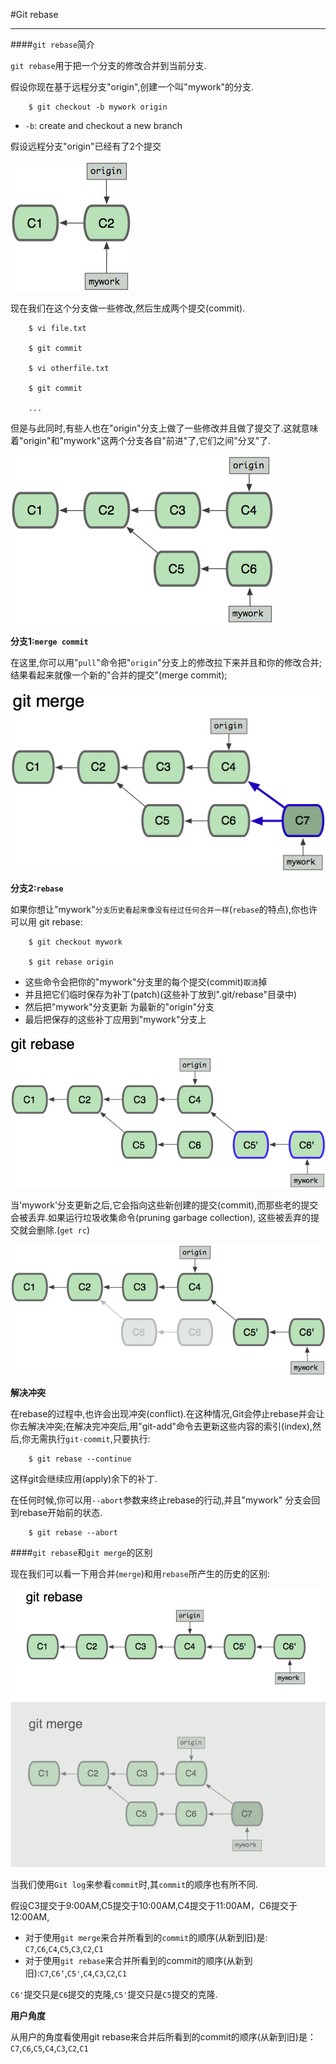 #Git rebase

---

####`git rebase`简介

`git rebase`用于把一个分支的修改合并到当前分支.

假设你现在基于远程分支"origin",创建一个叫"mywork"的分支.

		$ git checkout -b mywork origin
		
* `-b`: create and checkout a new branch

假设远程分支"origin"已经有了2个提交

![](./img/05.jpg "")

现在我们在这个分支做一些修改,然后生成两个提交(commit).

		$ vi file.txt

		$ git commit

		$ vi otherfile.txt

		$ git commit

		...
		
但是与此同时,有些人也在"origin"分支上做了一些修改并且做了提交了.这就意味着"origin"和"mywork"这两个分支各自"前进"了,它们之间"分叉"了.

![](./img/06.jpg "")

**分支1:`merge commit`**

在这里,你可以用"`pull`"命令把"`origin`"分支上的修改拉下来并且和你的修改合并;结果看起来就像一个新的"合并的提交"(merge commit);

![](./img/07.jpg "")

**分支2:`rebase`**

如果你想让"mywork"`分支历史看起来像没有经过任何合并一样`(`rebase`的特点),你也许可以用 git rebase:

		$ git checkout mywork

		$ git rebase origin
		
* 这些命令会把你的"mywork"分支里的每个提交(commit)`取消`掉
* 并且把它们临时保存为补丁(patch)(这些补丁放到".git/rebase"目录中)
* 然后把"mywork"分支更新 为最新的"origin"分支
* 最后把保存的这些补丁应用到"mywork"分支上

![](./img/08.jpg "")

当'mywork'分支更新之后,它会指向这些新创建的提交(commit),而那些老的提交会被丢弃.如果运行垃圾收集命令(pruning garbage collection), 这些被丢弃的提交就会删除.(`get rc`)

![](./img/09.jpg "")

**解决冲突**

在rebase的过程中,也许会出现冲突(conflict).在这种情况,Git会停止rebase并会让你去解决冲突;在解决完冲突后,用"git-add"命令去更新这些内容的索引(index),然后,你无需执行`git-commit`,只要执行:

		$ git rebase --continue
		
这样git会继续应用(apply)余下的补丁.

在任何时候,你可以用`--abort`参数来终止rebase的行动,并且"mywork" 分支会回到rebase开始前的状态.

		$ git rebase --abort
		
####`git rebase`和`git merge`的区别

现在我们可以看一下用合并(`merge`)和用`rebase`所产生的历史的区别:

![](./img/10.jpg "")

当我们使用`Git log`来参看`commit`时,其`commit`的顺序也有所不同.

假设C3提交于9:00AM,C5提交于10:00AM,C4提交于11:00AM，C6提交于12:00AM,

* 对于使用`git merge`来合并所看到的`commit`的顺序(从新到旧)是: `C7`,`C6`,`C4`,`C5`,`C3`,`C2`,`C1`
* 对于使用`git rebase`来合并所看到的commit的顺序(从新到旧):`C7`,`C6‘`,`C5'`,`C4`,`C3`,`C2`,`C1`

`C6'`提交只是`C6`提交的克隆,`C5'`提交只是`C5`提交的克隆.

**用户角度**

从用户的角度看使用git rebase来合并后所看到的commit的顺序(从新到旧)是：`C7`,`C6`,`C5`,`C4`,`C3`,`C2`,`C1`




